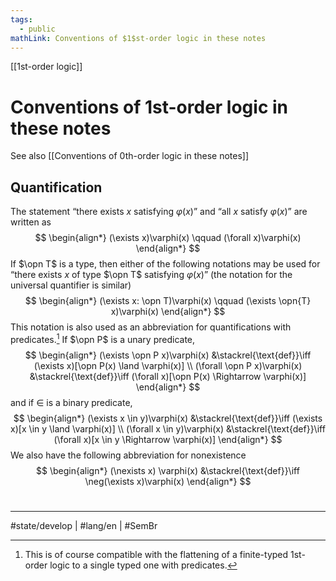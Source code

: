 ```yaml
---
tags:
  - public
mathLink: Conventions of $1$st-order logic in these notes
---
```

[[1st-order logic]]
# Conventions of $1$st-order logic in these notes

See also [[Conventions of 0th-order logic in these notes]]

## Quantification

The statement “there exists $x$ satisfying $\varphi(x)$” and “all $x$ satisfy $\varphi(x)$” are written as
$$
\begin{align*}
(\exists x)\varphi(x) \qquad (\forall x)\varphi(x)
\end{align*}
$$
If $\opn T$ is a type, then either of the following notations may be used for “there exists $x$ of type $\opn T$ satisfying $\varphi(x)$” (the notation for the universal quantifier is similar)
$$
\begin{align*}
(\exists x: \opn T)\varphi(x) \qquad (\exists \opn{T} x)\varphi(x)
\end{align*}
$$
This notation is also used as an abbreviation for quantifications with predicates.[^comp]
If $\opn P$ is a unary predicate,
$$
\begin{align*}
(\exists \opn P x)\varphi(x) &\stackrel{\text{def}}\iff (\exists x)[\opn P(x) \land \varphi(x)] \\
(\forall \opn P x)\varphi(x) &\stackrel{\text{def}}\iff (\forall x)[\opn P(x) \Rightarrow \varphi(x)]
\end{align*}
$$
and if $\in$ is a binary predicate,
$$
\begin{align*}
(\exists x \in y)\varphi(x) &\stackrel{\text{def}}\iff (\exists x)[x \in y \land \varphi(x)] \\
(\forall x \in y)\varphi(x) &\stackrel{\text{def}}\iff (\forall x)[x \in y \Rightarrow \varphi(x)]
\end{align*}
$$
We also have the following abbreviation for nonexistence
$$
\begin{align*}
(\nexists x) \varphi(x) &\stackrel{\text{def}}\iff \neg(\exists x)\varphi(x)
\end{align*}
$$

  [^comp]: This is of course compatible with the flattening of a finite-typed $1$st-order logic to a single typed one with predicates.

#
---
#state/develop | #lang/en | #SemBr
